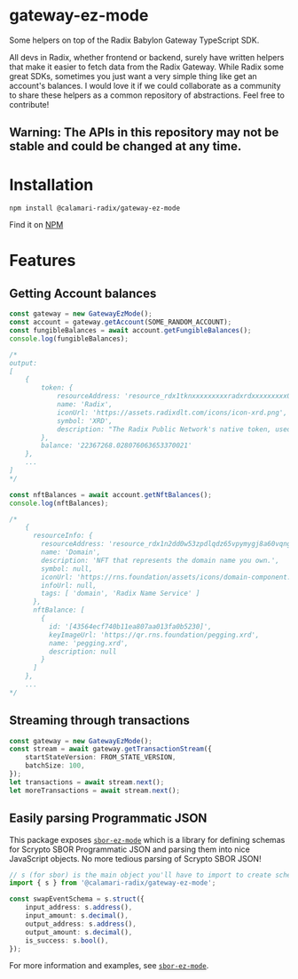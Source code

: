 # gateway-ez-mode

Some helpers on top of the Radix Babylon Gateway TypeScript SDK.

All devs in Radix, whether frontend or backend, surely have written helpers that make it easier to fetch data from the Radix Gateway. While Radix some great SDKs, sometimes you just want a very simple thing like get an account's balances. I would love it if we could collaborate as a community to share these helpers as a common repository of abstractions. Feel free to contribute!

## Warning: The APIs in this repository may not be stable and could be changed at any time.

# Installation

`npm install @calamari-radix/gateway-ez-mode`

Find it on [NPM](https://www.npmjs.com/package/@calamari-radix/gateway-ez-mode)

# Features

## Getting Account balances

```ts
const gateway = new GatewayEzMode();
const account = gateway.getAccount(SOME_RANDOM_ACCOUNT);
const fungibleBalances = await account.getFungibleBalances();
console.log(fungibleBalances);

/*
output:
[
    {
        token: {
            resourceAddress: 'resource_rdx1tknxxxxxxxxxradxrdxxxxxxxxx009923554798xxxxxxxxxradxrd',
            name: 'Radix',
            iconUrl: 'https://assets.radixdlt.com/icons/icon-xrd.png',
            symbol: 'XRD',
            description: "The Radix Public Network's native token, used to pay the network's required transaction fees and to secure the network through staking to its validator nodes."
        },
        balance: '22367268.028076063653370021'
    },
    ...
]
*/

const nftBalances = await account.getNftBalances();
console.log(nftBalances);

/*
    {
      resourceInfo: {
        resourceAddress: 'resource_rdx1n2dd0w53zpdlqdz65vpymygj8a60vqnggyuxfpfdldjmy2224x020q',
        name: 'Domain',
        description: 'NFT that represents the domain name you own.',
        symbol: null,
        iconUrl: 'https://rns.foundation/assets/icons/domain-component.png',
        infoUrl: null,
        tags: [ 'domain', 'Radix Name Service' ]
      },
      nftBalance: [
        {
          id: '[43564ecf740b11ea807aa013fa0b5230]',
          keyImageUrl: 'https://qr.rns.foundation/pegging.xrd',
          name: 'pegging.xrd',
          description: null
        }
      ]
    },
    ...
*/
```

## Streaming through transactions

```ts
const gateway = new GatewayEzMode();
const stream = await gateway.getTransactionStream({
    startStateVersion: FROM_STATE_VERSION,
    batchSize: 100,
});
let transactions = await stream.next();
let moreTransactions = await stream.next();
```

## Easily parsing Programmatic JSON

This package exposes [`sbor-ez-mode`](https://www.npmjs.com/package/@calamari-radix/sbor-ez-mode) which is a library for defining schemas for Scrypto SBOR Programmatic JSON and parsing them into nice JavaScript objects. No more tedious parsing of Scrypto SBOR JSON!

```ts
// s (for sbor) is the main object you'll have to import to create schemas and parse
import { s } from '@calamari-radix/gateway-ez-mode';

const swapEventSchema = s.struct({
    input_address: s.address(),
    input_amount: s.decimal(),
    output_address: s.address(),
    output_amount: s.decimal(),
    is_success: s.bool(),
});
```

For more information and examples, see [`sbor-ez-mode`](https://www.npmjs.com/package/@calamari-radix/sbor-ez-mode).
